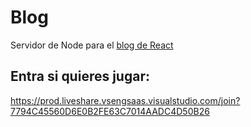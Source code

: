 # Blog

Servidor de Node para el [blog de React](https://github.com/cesarlpb/learn-react/tree/blog)

## Entra si quieres jugar:
https://prod.liveshare.vsengsaas.visualstudio.com/join?7794C45560D6E0B2FE63C7014AADC4D50B26